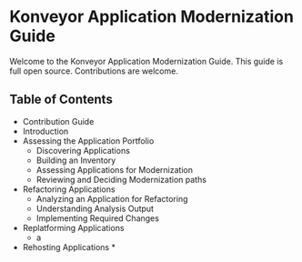 # Konveyor Application Modernization Guide

Welcome to the Konveyor Application Modernization Guide. This guide is full open source. Contributions are welcome.

## Table of Contents
 * Contribution Guide
 * Introduction
 * Assessing the Application Portfolio
   * Discovering Applications
   * Building an Inventory
   * Assessing Applications for Modernization
   * Reviewing and Deciding Modernization paths
 * Refactoring Applications
   * Analyzing an Application for Refactoring
   * Understanding Analysis Output
   * Implementing Required Changes
 * Replatforming Applications
   * a
 * Rehosting Applications
   *
